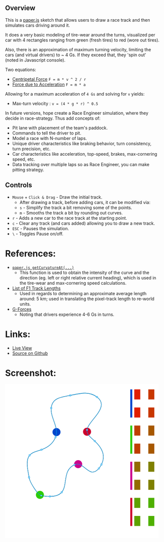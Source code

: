 
## Overview

This is a [paper.js][paperjs-home] sketch that allows users to draw a race track and then simulates cars driving around it.

It does a very basic modeling of tire-wear around the turns, visualized per car with 4 rectangles ranging from green (fresh tires) to red (wore out tires).

Also, there is an approximation of maximum turning velocity, limiting the cars (and virtual drivers) to ~ 4 Gs. If they exceed that, they 'spin out' (noted in Javascript console).

Two equations:

* [Centripetal Force](https://en.wikipedia.org/wiki/Centripetal_force#Formula) `F = m * v ^ 2 / r`
* [Force due to Acceleration](https://en.wikipedia.org/wiki/Second_law_of_motion) `F = m * a`

Allowing for a maximum acceleration of `4 Gs` and solving for `v` yields: 

* Max-turn velocity : `v = (4 * g * r) ^ 0.5`


In future versions, hope create a Race Engineer simulation, where they decide in race-strategy. Thus add concepts of:

- Pit lane with placement of the team's paddock.
- Commands to tell the driver to pit.
- Model a race with N-number of laps.
- Unique driver characteristics like braking behavior, turn consistency, turn precision, etc.
- Car characteristics like acceleration, top-speed, brakes, max-cornering speed, etc.
- Data tracking over multiple laps so as Race Engineer, you can make pitting strategy.

## Controls

- `Mouse` + `Click & Drag` - Draw the initial track.
    - After drawing a track, before adding cars, it can be modified via:
    - `s` - Simplify the track a bit removing some of the points.
    - `m` - Smooths the track a bit by rounding out curves.
- `r` - Adds a new car to the race track at the starting point.
- `c` - Clear any track (and cars added) allowing you to draw a new track.
- `ESC` - Pauses the simulation.
- `\` - Toggles Pause on/off.


# References:
* [`paper.js getCurvatureAt(...)`](http://paperjs.org/reference/path/#getcurvatureat-offset
)
    - This function is used to obtain the intensity of the curve and the direction (eg. left or right relative current heading), which is used in the tire-wear and max-cornering speed calculations.
* [List of F1 Track Lengths](https://en.wikipedia.org/wiki/List_of_Formula_One_circuits)
    - Used in regards to determining an approximate average length around: 5 km; used in translating the pixel-track length to re-world units.
* [G-Forces](http://www.formula1-dictionary.net/g_force.html)
    - Noting that drivers experience 4-6 Gs in turns.


# Links: 

* [Live View][live-view]
* [Source on Github][source-code]

# Screenshot:

![screenshot][screenshot-01]


[paperjs-home]: http://http://paperjs.org/
[source-code]: https://github.com/brianhonohan/sketchbook/tree/master/paperjs/race-track/
[live-view]: https://brianhonohan.com/sketchbook/paperjs/race-track/
[screenshot-01]: ./screenshot-01.png
